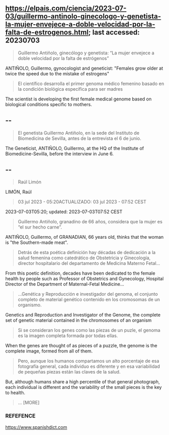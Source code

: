 ## https://elpais.com/ciencia/2023-07-03/guillermo-antinolo-ginecologo-y-genetista-la-mujer-envejece-a-doble-velocidad-por-la-falta-de-estrogenos.html; last accessed: 20230703

> Guillermo Antiñolo, ginecólogo y genetista: “La mujer envejece a doble velocidad por la falta de estrógenos”

ANTIÑOLO, Guillermo, gynocologist and geneticist: "Females grow older at twice the speed due to the mistake of estrogens"

> El científico desarrolla el primer genoma médico femenino basado en la condición biológica específica para ser madres

The scientist is developing the first  female medical genome based on biological conditions specific to mothers.

## --

> El genetista Guillermo Antiñolo, en la sede del Instituto de Biomedicina de Sevilla, antes de la entrevista el 6 de junio.

The Geneticist, ANTIÑOLO, Guillermo, at the HQ of the Institute of Biomedicine-Sevilla, before the interview in June 6.

## --


> Raúl Limón

LIMÓN, Raúl

> 03 jul 2023 - 05:20ACTUALIZADO: 03 jul 2023 - 07:52 CEST

2023-07-03T05:20; updated: 2023-07-03T07:52 CEST

> Guillermo Antiñolo, granadino de 66 años, considera que la mujer es “el sur hecho carne”. 

ANTIÑOLO, Guillermo, of GRANADIAN, 66 years old, thinks that the woman is "the Southern-made meat".

> Detrás de esta poética definición hay décadas de dedicación a la salud femenina como catedrático de Obstetricia y Ginecología, director hospitalario del departamento de Medicina Materno Fetal...

From this poetic definition, decades have been dedicated to the female health by people such as Professor of Obstetrics and Gynecology, Hospital Director of the Department of Maternal-Fetal Medicine...

> ...Genética y Reproducción e investigador del genoma, el conjunto completo de material genético contenido en los cromosomas de un organismo. 

Genetics and Reproduction and Investigator of the Genome, the complete set of genetic material contained in the chromosomes of an organism

> Si se consideran los genes como las piezas de un puzle, el genoma es la imagen completa formada por todas ellas. 

When the genes are thought of as pieces of a puzzle, the genome is the complete image, formed from all of them.

> Pero, aunque los humanos compartamos un alto porcentaje de esa fotografía general, cada individuo es diferente y en esa variabilidad de pequeñas piezas están las claves de la salud.

But, although humans share a high percentile of that general photograph, each individual is different and the variability of the small pieces is the key to health.


> ... [MORE]


### REFEFENCE

https://www.spanishdict.com
